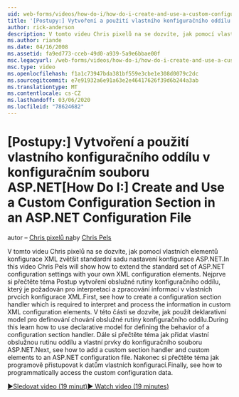 ```yaml
---
uid: web-forms/videos/how-do-i/how-do-i-create-and-use-a-custom-configuration-section-in-an-aspnet-configuration-file
title: '[Postupy:] Vytvoření a použití vlastního konfiguračního oddílu v konfiguračním souboru ASP.NET | Microsoft Docs'
author: rick-anderson
description: V tomto videu Chris pixelů na se dozvíte, jak pomocí vlastních elementů konfigurace XML zvětšit standardní sadu nastavení konfigurace ASP.NET. Nejprve si přečtěte téma jak...
ms.author: riande
ms.date: 04/16/2008
ms.assetid: fa9ed773-cceb-49d0-a939-5a9e6bbae00f
msc.legacyurl: /web-forms/videos/how-do-i/how-do-i-create-and-use-a-custom-configuration-section-in-an-aspnet-configuration-file
msc.type: video
ms.openlocfilehash: f1a1c73947bda381bf559e3cbe1e308d0079c2dc
ms.sourcegitcommit: e7e91932a6e91a63e2e46417626f39d6b244a3ab
ms.translationtype: MT
ms.contentlocale: cs-CZ
ms.lasthandoff: 03/06/2020
ms.locfileid: "78624682"
---
```

# <a name="how-do-i-create-and-use-a-custom-configuration-section-in-an-aspnet-configuration-file"></a><span data-ttu-id="ac6eb-104">[Postupy:] Vytvoření a použití vlastního konfiguračního oddílu v konfiguračním souboru ASP.NET</span><span class="sxs-lookup"><span data-stu-id="ac6eb-104">[How Do I:] Create and Use a Custom Configuration Section in an ASP.NET Configuration File</span></span>

<span data-ttu-id="ac6eb-105">autor – [Chris pixelů na](https://twitter.com/chrispels)</span><span class="sxs-lookup"><span data-stu-id="ac6eb-105">by [Chris Pels](https://twitter.com/chrispels)</span></span>

<span data-ttu-id="ac6eb-106">V tomto videu Chris pixelů na se dozvíte, jak pomocí vlastních elementů konfigurace XML zvětšit standardní sadu nastavení konfigurace ASP.NET.</span><span class="sxs-lookup"><span data-stu-id="ac6eb-106">In this video Chris Pels will show how to extend the standard set of ASP.NET configuration settings with your own XML configuration elements.</span></span> <span data-ttu-id="ac6eb-107">Nejprve si přečtěte téma Postup vytvoření obslužné rutiny konfiguračního oddílu, který je požadován pro interpretaci a zpracování informací v vlastních prvcích konfigurace XML.</span><span class="sxs-lookup"><span data-stu-id="ac6eb-107">First, see how to create a configuration section handler which is required to interpret and process the information in custom XML configuration elements.</span></span> <span data-ttu-id="ac6eb-108">V této části se dozvíte, jak použít deklarativní model pro definování chování obslužné rutiny konfiguračního oddílu.</span><span class="sxs-lookup"><span data-stu-id="ac6eb-108">During this learn how to use declarative model for defining the behavior of a configuration section handler.</span></span> <span data-ttu-id="ac6eb-109">Dále si přečtěte téma jak přidat vlastní obslužnou rutinu oddílu a vlastní prvky do konfiguračního souboru ASP.NET.</span><span class="sxs-lookup"><span data-stu-id="ac6eb-109">Next, see how to add a custom section handler and custom elements to an ASP.NET configuration file.</span></span> <span data-ttu-id="ac6eb-110">Nakonec si přečtěte téma jak programově přistupovat k datům vlastních konfigurací.</span><span class="sxs-lookup"><span data-stu-id="ac6eb-110">Finally, see how to programmatically access the custom configuration data.</span></span>

[<span data-ttu-id="ac6eb-111">&#9654;Sledovat video (19 minut)</span><span class="sxs-lookup"><span data-stu-id="ac6eb-111">&#9654; Watch video (19 minutes)</span></span>](https://channel9.msdn.com/Blogs/ASP-NET-Site-Videos/how-do-i-create-and-use-a-custom-configuration-section-in-an-aspnet-configuration-file)
